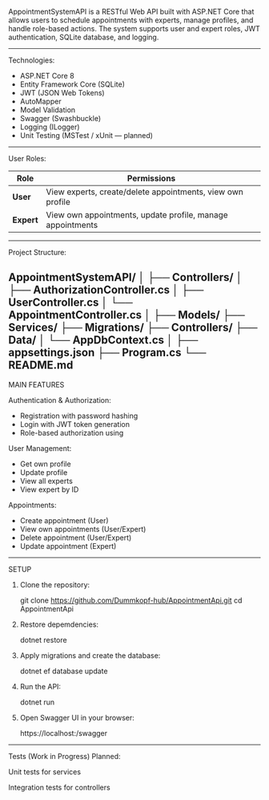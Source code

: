 AppointmentSystemAPI is a RESTful Web API built with ASP.NET Core that allows users to schedule appointments with experts, manage profiles, and handle role-based actions. The system supports user and expert roles, JWT authentication, SQLite database, and logging.

---

Technologies:

- ASP.NET Core 8
- Entity Framework Core (SQLite)
- JWT (JSON Web Tokens)
- AutoMapper
- Model Validation
- Swagger (Swashbuckle)
- Logging (ILogger)
- Unit Testing (MSTest / xUnit — planned)

---

User Roles:

| Role     | Permissions                                                         |
|----------|----------------------------------------------------------------------|
| **User**   | View experts, create/delete appointments, view own profile            |
| **Expert** | View own appointments, update profile, manage appointments            |

---

Project Structure:

AppointmentSystemAPI/
│
├── Controllers/
│ ├── AuthorizationController.cs
│ ├── UserController.cs
│ └── AppointmentController.cs
│
├── Models/
├── Services/
├── Migrations/
├── Controllers/
├── Data/
│ └── AppDbContext.cs
│
├── appsettings.json
├── Program.cs
└── README.md
---

MAIN FEATURES

Authentication & Authorization:

- Registration with password hashing
- Login with JWT token generation
- Role-based authorization using

User Management:

- Get own profile
- Update profile 
- View all experts
- View expert by ID

Appointments:

- Create appointment (User)
- View own appointments (User/Expert)
- Delete appointment (User/Expert)
- Update appointment (Expert)

---

SETUP

1. Clone the repository:
   
   git clone https://github.com/Dummkopf-hub/AppointmentApi.git
   cd AppointmentApi

2. Restore depemdencies:

   dotnet restore
   
3. Apply migrations and create the database:

   dotnet ef database update

4. Run the API:

   dotnet run

5. Open Swagger UI in your browser:

    https://localhost:<port>/swagger

---

Tests (Work in Progress)
Planned:

Unit tests for services

Integration tests for controllers
 
